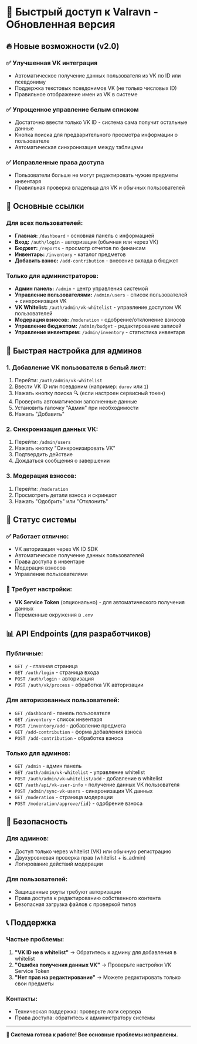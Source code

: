# 🚀 Быстрый доступ к Valravn - Обновленная версия

## 🔥 Новые возможности (v2.0)

### ✅ **Улучшенная VK интеграция**
- Автоматическое получение данных пользователя из VK по ID или псевдониму
- Поддержка текстовых псевдонимов VK (не только числовых ID)
- Правильное отображение имен из VK в системе

### ✅ **Упрощенное управление белым списком**
- Достаточно ввести только VK ID - система сама получит остальные данные
- Кнопка поиска для предварительного просмотра информации о пользователе
- Автоматическая синхронизация между таблицами

### ✅ **Исправленные права доступа**
- Пользователи больше не могут редактировать чужие предметы инвентаря
- Правильная проверка владельца для VK и обычных пользователей

## 📍 Основные ссылки

### Для всех пользователей:
- **Главная:** `/dashboard` - основная панель с информацией
- **Вход:** `/auth/login` - авторизация (обычная или через VK)
- **Бюджет:** `/reports` - просмотр отчетов по финансам
- **Инвентарь:** `/inventory` - каталог предметов
- **Добавить взнос:** `/add-contribution` - внесение вклада в бюджет

### Только для администраторов:
- **Админ панель:** `/admin` - центр управления системой
- **Управление пользователями:** `/admin/users` - список пользователей + синхронизация VK
- **VK Whitelist:** `/auth/admin/vk-whitelist` - управление доступом VK пользователей
- **Модерация взносов:** `/moderation` - одобрение/отклонение взносов
- **Управление бюджетом:** `/admin/budget` - редактирование записей
- **Управление инвентарем:** `/admin/inventory` - статистика инвентаря

## 🔧 Быстрая настройка для админов

### 1. Добавление VK пользователя в белый лист:
1. Перейти: `/auth/admin/vk-whitelist`
2. Ввести VK ID или псевдоним (например: `durov` или `1`)
3. Нажать кнопку поиска 🔍 (если настроен сервисный токен)
4. Проверить автоматически заполненные данные
5. Установить галочку "Админ" при необходимости
6. Нажать "Добавить"

### 2. Синхронизация данных VK:
1. Перейти: `/admin/users`
2. Нажать кнопку "Синхронизировать VK"
3. Подтвердить действие
4. Дождаться сообщения о завершении

### 3. Модерация взносов:
1. Перейти: `/moderation`
2. Просмотреть детали взноса и скриншот
3. Нажать "Одобрить" или "Отклонить"

## 🎯 Статус системы

### ✅ Работает отлично:
- VK авторизация через VK ID SDK
- Автоматическое получение данных пользователей
- Права доступа в инвентаре
- Модерация взносов
- Управление пользователями

### 🔧 Требует настройки:
- **VK Service Token** (опционально) - для автоматического получения данных
- Переменные окружения в `.env`

## 📊 API Endpoints (для разработчиков)

### Публичные:
- `GET /` - главная страница
- `GET /auth/login` - страница входа
- `POST /auth/login` - авторизация
- `POST /auth/vk/process` - обработка VK авторизации

### Для авторизованных пользователей:
- `GET /dashboard` - панель пользователя
- `GET /inventory` - список инвентаря
- `POST /inventory/add` - добавление предмета
- `GET /add-contribution` - форма добавления взноса
- `POST /add-contribution` - обработка взноса

### Только для админов:
- `GET /admin` - админ панель
- `GET /auth/admin/vk-whitelist` - управление whitelist
- `POST /auth/admin/vk-whitelist/add` - добавление в whitelist
- `GET /auth/api/vk-user-info` - получение данных VK пользователя
- `POST /admin/sync-vk-users` - синхронизация VK данных
- `GET /moderation` - страница модерации
- `POST /moderation/approve/{id}` - одобрение взноса

## 🔐 Безопасность

### Для админов:
- Доступ только через whitelist (VK) или обычную регистрацию
- Двухуровневая проверка прав (whitelist + is_admin)
- Логирование действий модерации

### Для пользователей:
- Защищенные роуты требуют авторизации
- Права доступа к редактированию собственного контента
- Безопасная загрузка файлов с проверкой типов

## 📞 Поддержка

### Частые проблемы:
1. **"VK ID не в whitelist"** → Обратитесь к админу для добавления в whitelist
2. **"Ошибка получения данных VK"** → Проверьте настройки VK Service Token
3. **"Нет прав на редактирование"** → Можете редактировать только свои предметы

### Контакты:
- Техническая поддержка: проверьте логи сервера
- Права доступа: обратитесь к администратору системы

---

**🎉 Система готова к работе! Все основные проблемы исправлены.** 